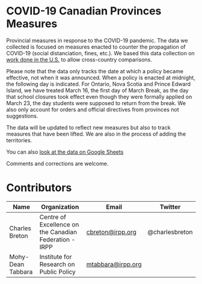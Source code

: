 # COVID-19 Canadian Provinces Measures

Provincial measures in response to the COVID-19 pandemic. The data we collected is focused on measures enacted to counter the propagation of COVID-19 (social distanciation, fines, etc.). We based this data collection on [work done in the U.S.](https://docs.google.com/spreadsheets/d/1zu9qEWI8PsOI_i8nI_S29HDGHlIp2lfVMsGxpQ5tvAQ/edit#gid=0) to allow cross-country comparisons.

Please note that the data only tracks the date at which a policy became effective, not when it was announced. When a policy is enacted at midnight, the following day is indicated. For Ontario, Nova Scotia and Prince Edward Island, we have treated March 16, the first day of March Break, as the day that school closures took effect even though they were formally applied on March 23, the day students were supposed to return from the break. We also only account for orders and official directives from provinces not suggestions.

The data will be updated to reflect new measures but also to track measures that have been lifted. We are also in the process of adding the territories. 

You can also [look at the data on Google Sheets](https://docs.google.com/spreadsheets/d/11QKjG4urlLSEfM6YOjJm0dpwUVde3cv9iXxawsodw70/edit?usp=sharing)

Comments and corrections are welcome. 

# Contributors
Name | Organization | Email | Twitter
--- | --- | --- | ---
Charles Breton | Centre of Excellence on the Canadian Federation - IRPP | cbreton@irpp.org | @charlesbreton
Mohy-Dean Tabbara | Institute for Research on Public Policy | mtabbara@irpp.org | |
